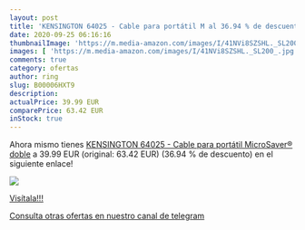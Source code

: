 ```yaml
---
layout: post
title: 'KENSINGTON 64025 - Cable para portátil M al 36.94 % de descuento'
date: 2020-09-25 06:16:16
thumbnailImage: 'https://m.media-amazon.com/images/I/41NVi8SZSHL._SL200_.jpg'
images: [ 'https://m.media-amazon.com/images/I/41NVi8SZSHL._SL200_.jpg' ]
comments: true
category: ofertas
author: ring
slug: B00006HXT9
description:
actualPrice: 39.99 EUR
comparePrice: 63.42 EUR
inStock: true
---
```


Ahora mismo tienes [KENSINGTON 64025 - Cable para portátil MicroSaver® doble](https://www.amazon.com/dp/B00006HXT9/?tag=redken08-20) a 39.99 EUR (original: 63.42 EUR) (36.94 %  de descuento) en el siguiente enlace!

[![](https://m.media-amazon.com/images/I/41NVi8SZSHL._SL200_.jpg)](https://www.amazon.com/dp/B00006HXT9/?tag=redken08-20)

[Visítala!!!](https://www.amazon.com/dp/B00006HXT9/?tag=redken08-20)

[Consulta otras ofertas en nuestro canal de telegram](https://t.me/s/ofertas25)
